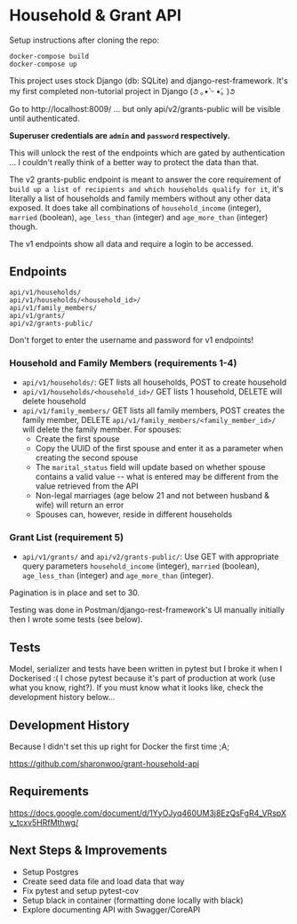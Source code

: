 # Household & Grant API 

Setup instructions after cloning the repo:

```
docker-compose build
docker-compose up
```

This project uses stock Django (db: SQLite) and django-rest-framework. It's my first completed non-tutorial project in Django (૭ ｡•̀ ᵕ •́｡ )૭

Go to http://localhost:8009/ ... but only api/v2/grants-public will be visible until authenticated.

**Superuser credentials are `admin` and `password` respectively.**

This will unlock the rest of the endpoints which are gated by authentication ... I couldn't really think of a better way to protect the data than that. 

The v2 grants-public endpoint is meant to answer the core requirement of `build up a list of recipients and which households qualify for it`, it's literally a list of households and family members without any other data exposed. It does take all combinations of `household_income` (integer), `married` (boolean), `age_less_than` (integer) and `age_more_than` (integer) though.

The v1 endpoints show all data and require a login to be accessed.


## Endpoints

```
api/v1/households/
api/v1/households/<household_id>/
api/v1/family_members/
api/v1/grants/
api/v2/grants-public/
```

Don't forget to enter the username and password for v1 endpoints!

### Household and Family Members (requirements 1-4)
* `api/v1/households/`: GET lists all households, POST to create household
* `api/v1/households/<household_id>/` GET lists 1 household, DELETE will delete household
* `api/v1/family_members/` GET lists all family members, POST creates the family member, DELETE `api/v1/family_members/<family_member_id>/` will delete the family member. For spouses: 
    * Create the first spouse
    * Copy the UUID of the first spouse and enter it as a parameter when creating the second spouse
    * The `marital_status` field will update based on whether spouse contains a valid value -- what is entered may be different from the value retrieved from the API
    * Non-legal marriages (age below 21 and not between husband & wife) will return an error 
    * Spouses can, however, reside in different households 

### Grant List (requirement 5)
* `api/v1/grants/` and `api/v2/grants-public/`: Use GET with appropriate query parameters `household_income` (integer), `married` (boolean), `age_less_than` (integer) and `age_more_than` (integer).

Pagination is in place and set to 30. 

Testing was done in Postman/django-rest-framework's UI manually initially then I wrote some tests (see below).

## Tests

Model, serializer and tests have been written in pytest but I broke it when I Dockerised :( I chose pytest because it's part of production at work (use what you know, right?). If you must know what it looks like, check the development history below...

## Development History 

Because I didn't set this up right for Docker the first time ;A; 

https://github.com/sharonwoo/grant-household-api

## Requirements

https://docs.google.com/document/d/1YyOJyq460UM3j8EzQsFgR4_VRspXy_tcxv5HRfMthwg/

## Next Steps & Improvements

* Setup Postgres 
* Create seed data file and load data that way 
* Fix pytest and setup pytest-cov
* Setup black in container (formatting done locally with black)
* Explore documenting API with Swagger/CoreAPI
